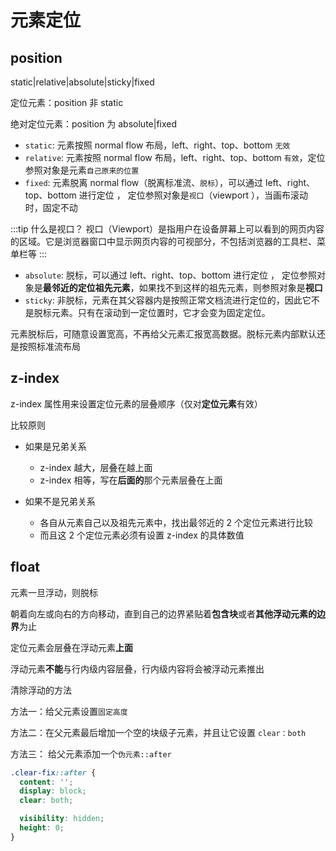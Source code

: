# 元素定位

## position

static|relative|absolute|sticky|fixed

定位元素：position 非 static

绝对定位元素：position 为 absolute|fixed

- `static`: 元素按照 normal flow 布局，left、right、top、bottom `无效`
- `relative`: 元素按照 normal flow 布局，left、right、top、bottom `有效`，定位参照对象是元素`自己原来的位置`
- `fixed`: 元素脱离 normal flow（脱离标准流、`脱标`），可以通过 left、right、top、bottom 进行定位 ， 定位参照对象是`视口`（viewport ），当画布滚动时，固定不动

:::tip 什么是视口？
视口（Viewport）是指用户在设备屏幕上可以看到的网页内容的区域。它是浏览器窗口中显示网页内容的可视部分，不包括浏览器的工具栏、菜单栏等
:::

- `absolute`: 脱标，可以通过 left、right、top、bottom 进行定位 ， 定位参照对象是**最邻近的定位祖先元素**，如果找不到这样的祖先元素，则参照对象是**视口**
- `sticky`: 非脱标，元素在其父容器内是按照正常文档流进行定位的，因此它不是脱标元素。只有在滚动到一定位置时，它才会变为固定定位。

元素脱标后，可随意设置宽高，不再给父元素汇报宽高数据。脱标元素内部默认还是按照标准流布局

## z-index

z-index 属性用来设置定位元素的层叠顺序（仅对**定位元素**有效）

比较原则

- 如果是兄弟关系

  - z-index 越大，层叠在越上面
  - z-index 相等，写在**后面的**那个元素层叠在上面

- 如果不是兄弟关系
  - 各自从元素自己以及祖先元素中，找出最邻近的 2 个定位元素进行比较
  - 而且这 2 个定位元素必须有设置 z-index 的具体数值

## float

元素一旦浮动，则脱标

朝着向左或向右的方向移动，直到自己的边界紧贴着**包含块**或者**其他浮动元素的边界**为止

定位元素会层叠在浮动元素**上面**

浮动元素**不能**与行内级内容层叠，行内级内容将会被浮动元素推出

清除浮动的方法

方法一：给父元素设置`固定高度`

方法二：在父元素最后增加一个空的块级子元素，并且让它设置 `clear：both`

方法三： 给父元素添加一个`伪元素::after`

```css
.clear-fix::after {
  content: '';
  display: block;
  clear: both;

  visibility: hidden;
  height: 0;
}
```
